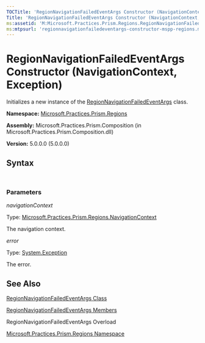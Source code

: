 ```yaml
---
TOCTitle: 'RegionNavigationFailedEventArgs Constructor (NavigationContext, Exception)'
Title: 'RegionNavigationFailedEventArgs Constructor (NavigationContext, Exception) (Microsoft.Practices.Prism.Regions)'
ms:assetid: 'M:Microsoft.Practices.Prism.Regions.RegionNavigationFailedEventArgs.\#ctor(Microsoft.Practices.Prism.Regions.NavigationContext,System.Exception)'
ms:mtpsurl: 'regionnavigationfailedeventargs-constructor-mspp-regions.md'
---
```



# RegionNavigationFailedEventArgs Constructor (NavigationContext, Exception)

Initializes a new instance of the [RegionNavigationFailedEventArgs](/patterns-practices/reference/regionnavigationfailedeventargs-class-mspp-regions) class.

**Namespace:** [Microsoft.Practices.Prism.Regions](/patterns-practices/reference/mspp-regions-namespace)

**Assembly:** Microsoft.Practices.Prism.Composition (in Microsoft.Practices.Prism.Composition.dll)

**Version:** 5.0.0.0 (5.0.0.0)

## Syntax

~~~C#
~~~
~~~VB
~~~
### Parameters

_navigationContext_

Type: [Microsoft.Practices.Prism.Regions.NavigationContext](/patterns-practices/reference/navigationcontext-class-mspp-regions)

The navigation context.

_error_

Type: [System.Exception](http://msdn.microsoft.com/en-us/library/c18k6c59)

The error.

## See Also

[RegionNavigationFailedEventArgs Class](/patterns-practices/reference/regionnavigationfailedeventargs-class-mspp-regions)

[RegionNavigationFailedEventArgs Members](/patterns-practices/reference/regionnavigationfailedeventargs-members-mspp-regions)

RegionNavigationFailedEventArgs Overload

[Microsoft.Practices.Prism.Regions Namespace](/patterns-practices/reference/mspp-regions-namespace)
